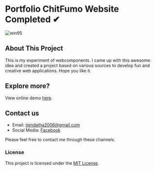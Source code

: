 # Portfolio ChitFumo Website Completed ✔

![win95](win95.png)

## About This Project
This is my experiment of webcomponents. I came up with this awesome idea and created a project based on various sources to develop fun and creative web applications. Hope you like it.

## Explore more?
View online demo [here](https://datit-026.github.io/fumo/).

## Contact us
- Email: tiendatha2006@gmail.com
- Social Media: [Facebook](https://www.facebook.com/datit.dev/)

Please feel free to contact me through these channels.

### License
This project is licensed under the [MIT License](LICENSE).
